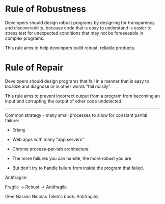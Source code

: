 

# Rule of Robustness

Developers should design robust programs by designing for transparency and discoverability, because code that is easy to understand is easier to stress test for unexpected conditions that may not be foreseeable in complex programs.

This rule aims to help developers build robust, reliable products.

# Rule of Repair

Developers should design programs that fail in a manner that is easy to localize and diagnose or in other words “fail noisily”.

This rule aims to prevent incorrect output from a program from becoming an input and corrupting the output of other code undetected.

---

Common strategy - many small processes to allow for constant partial failure:

* Erlang
* Web apps with many "app servers"
* Chrome process-per-tab architecture

* The more failures you can handle, the more robust you are
* But don't try to handle failure from inside the program that failed.

Antifragile:

Fragile -> Robust -> Antifragile

(See Nassim Nicolas Taleb's book: Antifragile)
